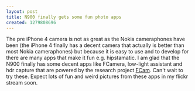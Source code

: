 ```yaml
---
layout: post
title: N900 finally gets some fun photo apps
created: 1279808696
---
```

<p>The pre iPhone 4 camera is not as great as the Nokia cameraphones have been (the iPhone 4 finally has a decent camera that actually is better than most Nokia cameraphones) but because it is easy to use and to develop for there are many apps that make it fun e.g. hipstamatic. I am glad that the N900 finally has some decent apps like FCamera, low-light assistant and hdr capture that are powered by the research project <a href="http://conversations.nokia.com/2010/07/21/fcam-unleashed-for-the-nokia-n900/?utm_source=feedburner&amp;utm_medium=feed&amp;utm_campaign=Feed%3A+NokiaConversations-Posts+%28Nokia+Conversations+-+Posts%29&amp;utm_content=Twitter">FCam</a>. Can't wait to try these. Expect lots of fun and weird pictures from these apps in my flickr stream soon.</p>
